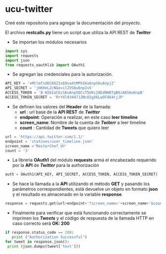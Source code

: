 # ucu-twitter
Creé este repositorio para agregar la documentación del proyecto.

El archivo **restcalls.py** tiene un script que utiliza la API REST de ***Twitter***

* Se importan los módulos necesarios
```python
import sys
import requests
import json
from requests_oauthlib import OAuth1
```

* Se agregan las credenciales para la autorización.
```python
API_KEY = 'xMtlmTsU6CK6Z1nEHva4tMPkS6u6npS6u6npjZ'
API_SECRET = 'jbKHeL2cNGevilZVS6u6np2v5'
ACCESS_TOKEN = '8-W2bIaCbzS6u6npSQCcT5UKcZAEdNHBTgB6iA8S6u6npB'
ACCESS_TOKEN_SECRET = 'RrYXl0344712NcO1gX6LwOFd64cjJP'
```
* Se definen los valores del **Header** de la llamada:
    * **url** : url base de la **API REST** de ***Twitter***
    * **endpoint**: Operación a realizar, en este caso **leer timeline**
    * **screen_name**: Nombre de la cuenta de ***Twiterr*** a leer timeline
    * **count** : Cantidad de **Tweets** que quiero leer
```python
url = 'https://api.twitter.com/1.1/'
endpoint = 'statuses/user_timeline.json'
screen_name ='MasterChef_UY'
count = '3'
```
* La librería **OAuth1** del módulo **requests** armá el encabezado requerido por la **API** de ***Twitter*** para la authorización
```python
auth = OAuth1(API_KEY, API_SECRET, ACCESS_TOKEN, ACCESS_TOKEN_SECRET)
```
* Se hace la llamada a la **API** utilizando el método **GET** y pasando los parámetros correspondientes, está devuelve un objeto en formato **json** y el resultado es almacenado en la variable **response**.
 ```python
response = requests.get(url+endpoint+'?screen_name='+screen_name+'&count='+count, auth=auth)
```

* Finalmente para verificar que está funcionando correctamente se imprimen los ***Tweets*** y el código de respuesta de la llamada HTTP en caso correcto será **OK: 200**
```python
if response.status_code == 200:
   print ("Authorization Successful")
for tweet in response.json():
 print (json.dumps(tweet['text']))
```

